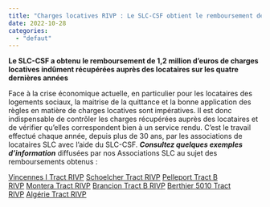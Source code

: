 ```yaml
---
title: "Charges locatives RIVP : Le SLC-CSF obtient le remboursement de 1,2 million d’euros"
date: 2022-10-28
categories: 
  - "defaut"
---
```


**Le SLC-CSF a obtenu le remboursement de 1,2 million d’euros de charges locatives indûment récupérées auprès des locataires sur les quatre dernières années**

Face à la crise économique actuelle, en particulier pour les locataires des logements sociaux, la maitrise de la quittance et la bonne application des règles en matière de charges locatives sont impératives. Il est donc indispensable de contrôler les charges récupérées auprès des locataires et de vérifier qu’elles correspondent bien à un service rendu. C’est le travail effectué chaque année, depuis plus de 30 ans, par les associations de locataires SLC avec l’aide du SLC-CSF. _**Consultez quelques exemples d’information**_ diffusées par nos Associations SLC au sujet des remboursements obtenus :

[Vincennes I Tract RIVP](http://www3.slc.asso.fr/wp-content/uploads/2022/10/Vincennes-I-Tract-RIVP-remb-.pdf) [Schoelcher Tract RIVP](http://www3.slc.asso.fr/wp-content/uploads/2022/10/Schoelcher-Tract-RIVP-remb-.pdf) [Pelleport Tract B RIVP](http://www3.slc.asso.fr/wp-content/uploads/2022/10/Pelleport-Tract-B-RIVP-remb-.4-ans.pdf) [Montera Tract RIVP](http://www3.slc.asso.fr/wp-content/uploads/2022/10/Montera-Tract-RIVP-remb-.pdf) [Brancion Tract B RIVP](http://www3.slc.asso.fr/wp-content/uploads/2022/10/Brancion-Tract-B-RIVP-remb-.4-ans.pdf) [Berthier 5010 Tract RIVP](http://www3.slc.asso.fr/wp-content/uploads/2022/10/Berthier-5010-Tract-RIVP-remb-.pdf) [Algérie Tract RIVP](http://www3.slc.asso.fr/wp-content/uploads/2022/10/Algérie-Tract-B-RIVP-remb-.4-ans.pdf)
